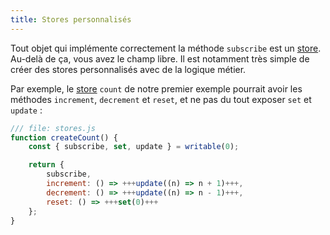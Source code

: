 ```yaml
---
title: Stores personnalisés
---
```


Tout objet qui implémente correctement la méthode `subscribe` est un <span class="vo">[store](SVELTE_SITE_URL/docs/sveltejs#store)</span>. Au-delà de ça, vous avez le champ libre. Il est notamment très simple de créer des stores personnalisés avec de la logique métier.

Par exemple, le <span class="vo">[store](SVELTE_SITE_URL/docs/sveltejs#store)</span> `count` de notre premier exemple pourrait avoir les méthodes `increment`, `decrement` et `reset`, et ne pas du tout exposer `set` et `update` :

```js
/// file: stores.js
function createCount() {
	const { subscribe, set, update } = writable(0);

	return {
		subscribe,
		increment: () => +++update((n) => n + 1)+++,
		decrement: () => +++update((n) => n - 1)+++,
		reset: () => +++set(0)+++
	};
}
```
